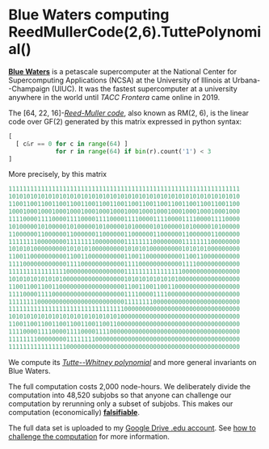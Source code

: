 # Blue Waters computing ReedMullerCode(2,6).TuttePolynomial()

**[Blue Waters]** is a petascale supercomputer
at the National Center for Supercomputing Applications (NCSA)
at the University of Illinois at Urbana--Champaign (UIUC).
It was the fastest supercomputer at a university anywhere in the world
until *TACC Frontera* came online in 2019.

The [64, 22, 16]-*[Reed-Muller code]*,
also known as RM(2, 6), is the linear code over GF(2) generated by this matrix expressed in python syntax:

```python
[
  [ c&r == 0 for c in range(64) ]
             for r in range(64) if bin(r).count('1') < 3
]
```

More precisely, by this matrix

```python
1111111111111111111111111111111111111111111111111111111111111111
1010101010101010101010101010101010101010101010101010101010101010
1100110011001100110011001100110011001100110011001100110011001100
1000100010001000100010001000100010001000100010001000100010001000
1111000011110000111100001111000011110000111100001111000011110000
1010000010100000101000001010000010100000101000001010000010100000
1100000011000000110000001100000011000000110000001100000011000000
1111111100000000111111110000000011111111000000001111111100000000
1010101000000000101010100000000010101010000000001010101000000000
1100110000000000110011000000000011001100000000001100110000000000
1111000000000000111100000000000011110000000000001111000000000000
1111111111111111000000000000000011111111111111110000000000000000
1010101010101010000000000000000010101010101010100000000000000000
1100110011001100000000000000000011001100110011000000000000000000
1111000011110000000000000000000011110000111100000000000000000000
1111111100000000000000000000000011111111000000000000000000000000
1111111111111111111111111111111100000000000000000000000000000000
1010101010101010101010101010101000000000000000000000000000000000
1100110011001100110011001100110000000000000000000000000000000000
1111000011110000111100001111000000000000000000000000000000000000
1111111100000000111111110000000000000000000000000000000000000000
1111111111111111000000000000000000000000000000000000000000000000
```

We compute its *[Tutte--Whitney polynomial]*
and more general invariants on Blue Waters.

The full computation costs 2,000 node-hours.
We deliberately divide the computation into 48,520 subjobs so that
anyone can challenge our computation by rerunning only a subset of subjobs.
This makes our computation (economically) **[falsifiable]**.

The full data set is uploaded to my
[Google Drive .edu account].
See [how to challenge the computation](challenge.md) for more information.

[Blue Waters]: https://en.wikipedia.org/wiki/Blue_Waters
[Reed-Muller code]: https://en.wikipedia.org/wiki/Reed%E2%80%93Muller_code
[Tutte--Whitney polynomial]: https://en.wikipedia.org/wiki/Tutte_polynomial
[falsifiable]: https://en.wikipedia.org/wiki/Falsifiability
[Google Drive .edu account]: https://drive.google.com/drive/folders/1zYv2R-oqepX1vJ_Fr5JBmrVNdle0mi9M
